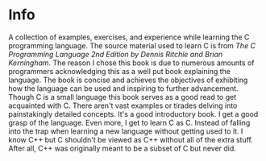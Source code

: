 # Info
A collection of examples, exercises, and experience while learning the C programming language. The source material used to learn C is from *The C Programming Language 2nd Edition by Dennis Ritchie and Brian Kerningham*. The reason I chose this book is due to numerous amounts of programmers acknowledging this as a well put book explaining the language. The book is concise and achieves the objectives of exhibiting how the language can be used and inspiring to further advancement. Though C is a small language this book serves as a good read to get acquainted with C. There aren't vast examples or tirades delving into painstakingly detailed concepts. It's a good introductory book. I get a good grasp of the language. Even more, I get to learn C as C. Instead of falling into the trap when learning a new language without getting used to it. I know C++ but C shouldn't be viewed as C++ without all of the extra stuff. After all, C++ was originally meant to be a subset of C but never did.
